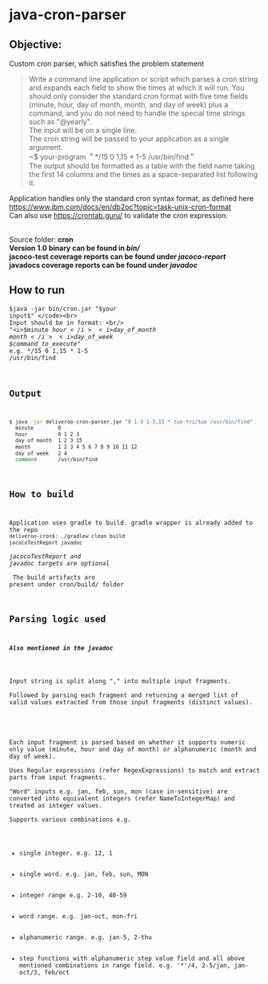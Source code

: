 # java-cron-parser

## Objective: 
Custom cron parser, which satisfies the problem statement

>Write a command line application or script which parses a cron string and expands each field
>to show the times at which it will run.
>You should only consider the standard cron format with five time fields (minute, hour, day of
>month, month, and day of week) plus a command, and you do not need to handle the special
>time strings such as "@yearly".<br>
>The input will be on a single line.<br>
>The cron string will be passed to your application as a single argument.<br>
>~$ your-program ＂*/15 0 1,15 * 1-5 /usr/bin/find＂<br>
>The output should be formatted as a table with the field name taking the first 14 columns and
>the times as a space-separated list following it.

Application handles only the standard cron syntax format, as defined here https://www.ibm.com/docs/en/db2oc?topic=task-unix-cron-format <br>
Can also use https://crontab.guru/ to validate the cron expression.<br>

<p>
<br> Source folder: <b>cron</b></br>
<b>
Version 1.0 binary can be found in <i>bin/</i><br> 
jacoco-test coverage reports can be found under <i>jacoco-report</i> <br>
javadocs coverage reports can be found under <i>javadoc</i> <br>
</b>
</p>

## How to run
<code>$java -jar bin/cron.jar "$your input$" </code><br>
Input should be in format: <br/>
"<i>$minute</i> <i>$hour</i> <i>$day_of_month</i> <i>$month</i> <i>$day_of_week</i> <i>$command_to_execute</i>"
<br/>e.g. */15 0 1,15 * 1-5 /usr/bin/find

## Output
```bash
$ java -jar deliveroo-cron-parser.jar "0 1-3 1-3,15 * tue-fri/tue /usr/bin/find"
  minute        0
  hour          0 1 2 3
  day of month  1 2 3 15
  month         1 2 3 4 5 6 7 8 9 10 11 12
  day of week   2 4
  command       /usr/bin/find
```

## How to build
Application uses gradle to build. gradle wrapper is already added to the repo
<br><code>deliveroo-cron$: ./gradlew clean build jacocoTestReport javadoc</code> </r><br>
<br><i>jacocoTestReport and javadoc targets are optional</i></br>
<br>
The build artifacts are present under cron/build/ folder
</br>

## Parsing logic used
<b><i>Also mentioned in the javadoc</i></b>

<br>Input string is split along "," into multiple input fragments.
<br>Followed by parsing each fragment and returning a merged list of valid values extracted from those input fragments (distinct values).
<p>
    <br>Each input fragment is parsed based on whether it supports numeric only value (minute, hour and day of month) or alphanumeric (month and day of week).
    <br>Uses Regular expressions (refer RegexExpressions) to match and extract parts from input fragments.
    <br>"Word" inputs e.g. jan, feb, sun, mon (case in-sensitive) are converted into equivalent integers (refer NameToIntegerMap) and treated as integer values.
    <br>Supports various combinations e.g.
    <ul>
        <li>single integer. e.g. 12, 1</li>
        <li>single word. e.g. jan, feb, sun, MON</li>
        <li>integer range e.g. 2-10, 40-59</li>
        <li>word range. e.g. jan-oct, mon-fri</li>
        <li>alphanumeric range. e.g. jan-5, 2-thu</li>
        <li>step functions with alphanumeric step value field and all above mentioned combinations in range field. e.g. '*'/4, 2-5/jan, jan-oct/3, feb/oct</li>
    </ul>
